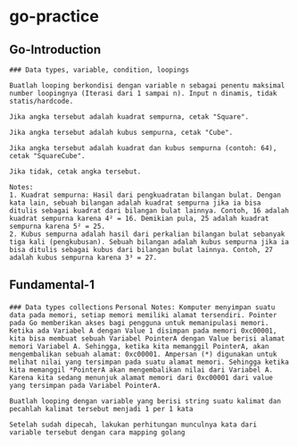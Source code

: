 # go-practice

## Go-Introduction
``` ### Data types, variable, condition, loopings ```
``` Challange : SquareCube
Buatlah looping berkondisi dengan variable n sebagai penentu maksimal number loopingnya (Iterasi dari 1 sampai n). Input n dinamis, tidak statis/hardcode.

Jika angka tersebut adalah kuadrat sempurna, cetak "Square".

Jika angka tersebut adalah kubus sempurna, cetak "Cube".

Jika angka tersebut adalah kuadrat dan kubus sempurna (contoh: 64), cetak "SquareCube".

Jika tidak, cetak angka tersebut.

Notes:
1. Kuadrat sempurna: Hasil dari pengkuadratan bilangan bulat. Dengan kata lain, sebuah bilangan adalah kuadrat sempurna jika ia bisa ditulis sebagai kuadrat dari bilangan bulat lainnya. Contoh, 16 adalah kuadrat sempurna karena 4² = 16. Demikian pula, 25 adalah kuadrat sempurna karena 5² = 25.
2. Kubus sempurna adalah hasil dari perkalian bilangan bulat sebanyak tiga kali (pengkubusan). Sebuah bilangan adalah kubus sempurna jika ia bisa ditulis sebagai kubus dari bilangan bulat lainnya. Contoh, 27 adalah kubus sempurna karena 3³ = 27.
```
## Fundamental-1
``` ### Data types collections ```
```Personal Notes: Komputer menyimpan suatu data pada memori, setiap memori memiliki alamat tersendiri. Pointer pada Go memberikan akses bagi pengguna untuk memanipulasi memori. Ketika ada Variabel A dengan Value 1 disimpan pada memori 0xc00001, kita bisa membuat sebuah Variabel PointerA dengan Value berisi alamat memori Variabel A. Sehingga, ketika kita memanggil PointerA, akan mengembalikan sebuah alamat: 0xc00001. Ampersan (*) digunakan untuk melihat nilai yang tersimpan pada suatu alamat memori. Sehingga ketika kita memanggil *PointerA akan mengembalikan nilai dari Variabel A. Karena kita sedang menunjuk alamat memori dari 0xc00001 dari value yang tersimpan pada Variabel PointerA. ```
``` Challange count the character
Buatlah looping dengan variable yang berisi string suatu kalimat dan pecahlah kalimat tersebut menjadi 1 per 1 kata

Setelah sudah dipecah, lakukan perhitungan munculnya kata dari variable tersebut dengan cara mapping golang
```